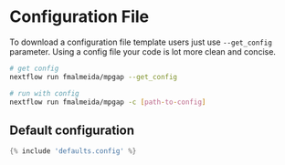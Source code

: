 # Configuration File

To download a configuration file template users just use `--get_config` parameter. Using a config file your code is lot more clean and concise.

```bash
# get config
nextflow run fmalmeida/mpgap --get_config

# run with config
nextflow run fmalmeida/mpgap -c [path-to-config]
```

Default configuration
---------------------

```groovy
{% include 'defaults.config' %}
```
